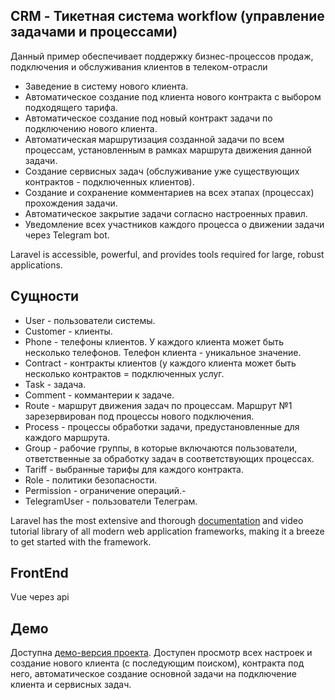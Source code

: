 ## CRM - Тикетная система workflow (управление задачами и процессами)

Данный пример обеспечивает поддержку бизнес-процессов продаж, подключения и обслуживания клиентов в телеком-отрасли

- Заведение в систему нового клиента.
- Автоматическое создание под клиента нового контракта с выбором подходящего тарифа.
- Автоматическое создание под новый контракт задачи по подключению нового клиента.
- Автоматическая маршрутизация созданной задачи по всем процессам, установленным в рамках маршрута движения данной задачи.
- Создание сервисных задач (обслуживание уже существующих контрактов - подключенных клиентов).
- Создание и сохранение комментариев на всех этапах (процессах) прохождения задачи.
- Автоматическое закрытие задачи согласно настроенных правил.
- Уведомление всех участников каждого процесса о движении задачи через Telegram bot.

Laravel is accessible, powerful, and provides tools required for large, robust applications.

## Сущности

- User - пользователи системы.
- Customer - клиенты.
- Phone - телефоны клиентов. У каждого клиента может быть несколько телефонов. Телефон клиента - уникальное значение.
- Contract - контракты клиентов (у каждого клиента может быть несколько контрактов = подключенных услуг.
- Task - задача.
- Comment - коммантерии к задаче.
- Route - маршрут движения задач по процессам. Маршрут №1 зарезервирован под процессы нового подключения.
- Process - процессы обработки задачи, предустановленные для каждого маршрута.
- Group - рабочие группы, в которые включаются пользователи, ответственные за обработку задач в соответствующих процессах.
- Tariff - выбранные тарифы для каждого контракта.
- Role - политики безопасности.
- Permission - ограничение операций.- 
- TelegramUser - пользователи Телеграм.

Laravel has the most extensive and thorough [documentation](https://laravel.com/docs) and video tutorial library of all modern web application frameworks, making it a breeze to get started with the framework.

## FrontEnd

Vue через api

## Демо

Доступна [демо-версия проекта](https://workflow.phpecommerce.ru). Доступен просмотр всех настроек и создание нового клиента (с последующим поиском), контракта под него, автоматическое создание основной задачи на подключение клиента и сервисных задач.
